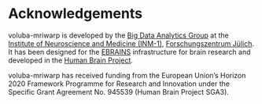 # Acknowledgements

voluba-mriwarp is developed by the [Big Data Analytics Group](https://fz-juelich.de/en/inm/inm-1/research/big-data-analytics) at the [Institute of Neuroscience and Medicine (INM-1)](https://fz-juelich.de/en/inm/inm-1), [Forschungszentrum Jülich](https://www.fz-juelich.de/en). 
It has been designed for the [EBRAINS](https://ebrains.eu) infrastructure for brain research and developed in the [Human Brain Project](https://humanbrainproject.eu). 

voluba-mriwarp has received funding from the European Union’s Horizon 2020 Framework Programme for Research and Innovation under the Specific Grant Agreement No. 945539 (Human Brain Project SGA3).
